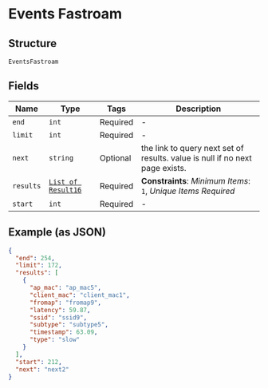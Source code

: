 
# Events Fastroam

## Structure

`EventsFastroam`

## Fields

| Name | Type | Tags | Description |
|  --- | --- | --- | --- |
| `end` | `int` | Required | - |
| `limit` | `int` | Required | - |
| `next` | `string` | Optional | the link to query next set of results. value is null if no next page exists. |
| `results` | [`List of Result16`](../../doc/models/result-16.md) | Required | **Constraints**: *Minimum Items*: `1`, *Unique Items Required* |
| `start` | `int` | Required | - |

## Example (as JSON)

```json
{
  "end": 254,
  "limit": 172,
  "results": [
    {
      "ap_mac": "ap_mac5",
      "client_mac": "client_mac1",
      "fromap": "fromap9",
      "latency": 59.87,
      "ssid": "ssid9",
      "subtype": "subtype5",
      "timestamp": 63.09,
      "type": "slow"
    }
  ],
  "start": 212,
  "next": "next2"
}
```

